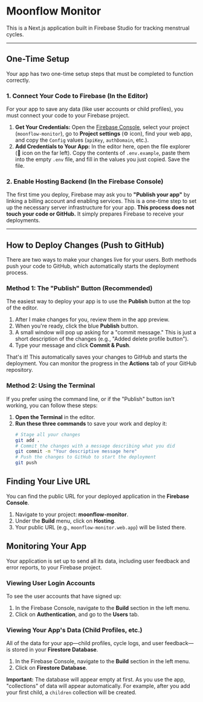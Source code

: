 # Moonflow Monitor

This is a Next.js application built in Firebase Studio for tracking menstrual cycles.

---

## **One-Time Setup**

Your app has two one-time setup steps that must be completed to function correctly.

### 1. Connect Your Code to Firebase (In the Editor)

For your app to save any data (like user accounts or child profiles), you must connect your code to your Firebase project.

1.  **Get Your Credentials:** Open the [Firebase Console](https://console.firebase.google.com/), select your project (`moonflow-monitor`), go to **Project settings** (⚙️ icon), find your web app, and copy the `Config` values (`apiKey`, `authDomain`, etc.).
2.  **Add Credentials to Your App:** In the editor here, open the file explorer (📄 icon on the far left). Copy the contents of `.env.example`, paste them into the empty `.env` file, and fill in the values you just copied. Save the file.

### 2. Enable Hosting Backend (In the Firebase Console)

The first time you deploy, Firebase may ask you to **"Publish your app"** by linking a billing account and enabling services. This is a one-time step to set up the necessary server infrastructure for your app. **This process does not touch your code or GitHub.** It simply prepares Firebase to receive your deployments.

---

## How to Deploy Changes (Push to GitHub)

There are two ways to make your changes live for your users. Both methods push your code to GitHub, which automatically starts the deployment process.

### Method 1: The "Publish" Button (Recommended)

The easiest way to deploy your app is to use the **Publish** button at the top of the editor.

1.  After I make changes for you, review them in the app preview.
2.  When you're ready, click the blue **Publish** button.
3.  A small window will pop up asking for a "commit message." This is just a short description of the changes (e.g., "Added delete profile button").
4.  Type your message and click **Commit & Push**.

That's it! This automatically saves your changes to GitHub and starts the deployment. You can monitor the progress in the **Actions** tab of your GitHub repository.

### Method 2: Using the Terminal

If you prefer using the command line, or if the "Publish" button isn't working, you can follow these steps:

1.  **Open the Terminal** in the editor.
2.  **Run these three commands** to save your work and deploy it:
    ```bash
    # Stage all your changes
    git add .
    # Commit the changes with a message describing what you did
    git commit -m "Your descriptive message here"
    # Push the changes to GitHub to start the deployment
    git push
    ```

## Finding Your Live URL

You can find the public URL for your deployed application in the **Firebase Console**.
1. Navigate to your project: **moonflow-monitor**.
2. Under the **Build** menu, click on **Hosting**.
3. Your public URL (e.g., `moonflow-monitor.web.app`) will be listed there.

## Monitoring Your App

Your application is set up to send all its data, including user feedback and error reports, to your Firebase project.

### Viewing User Login Accounts
To see the user accounts that have signed up:
1. In the Firebase Console, navigate to the **Build** section in the left menu.
2. Click on **Authentication**, and go to the **Users** tab.

### Viewing Your App's Data (Child Profiles, etc.)
All of the data for your app—child profiles, cycle logs, and user feedback—is stored in your **Firestore Database**.

1.  In the Firebase Console, navigate to the **Build** section in the left menu.
2.  Click on **Firestore Database**.

**Important:** The database will appear empty at first. As you use the app, "collections" of data will appear automatically. For example, after you add your first child, a `children` collection will be created.
